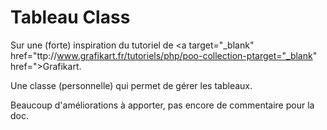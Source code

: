 # Tableau Class

Sur une (forte) inspiration du tutoriel de <a target="_blank" href="ttp://www.grafikart.fr/tutoriels/php/poo-collection-ptarget="_blank" href=">Grafikart</a>.

Une classe (personnelle) qui permet de gérer les tableaux.

Beaucoup d'améliorations à apporter, pas encore de commentaire pour la doc.